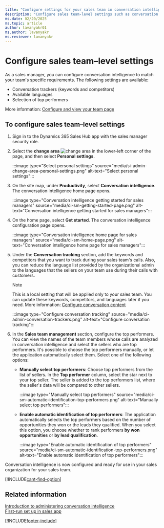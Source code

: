 ```yaml
---
title: "Configure settings for your sales team in conversation intelligence"
description: "Configure sales team-level settings such as conversation trackers, languages, and top performers to match your team's specific requirements in Dynamics 365 Sales."
ms.date: 02/20/2025
ms.topic: article
author: lavanyakr01
ms.author: lavanyakr
ms.reviewer: lavanyakr
---
```

# Configure sales team&ndash;level settings 

As a sales manager, you can configure conversation intelligence to match your team's specific requirements. The following settings are available:

- Conversation trackers (keywords and competitors)
- Available languages
- Selection of top performers 

More information: [Configure and view your team page](configure-view-your-team-page.md)

## To configure sales team&ndash;level settings 

1. Sign in to the Dynamics 365 Sales Hub app with the sales manager security role.

2. Select the **change area** ![change area](media/change-area-icon.png) in the lower-left corner of the page, and then select **Personal settings**.  

    :::image type="Select personal settings" source="media/si-admin-change-area-personal-settings.png" alt-text="Select personal settings":::   

3. On the site map, under **Productivity**, select **Conversation intelligence**. The conversation intelligence home page opens.

    :::image type="Conversation intelligence getting started for sales managers" source="media/ci-sm-getting-started-page.png" alt-text="Conversation intelligence getting started for sales managers":::   

4. On the home page, select **Get started**. The conversation intelligence configuration page opens.

    :::image type="Conversation intelligence home page for sales managers" source="media/ci-sm-home-page.png" alt-text="Conversation intelligence home page for sales managers":::   

5. Under the **Conversation tracking** section, add the keywords and competitors that you want to track during your sales team's calls. Also, you can reduce the language list provided by the organizational admin to the languages that the sellers on your team use during their calls with customers.    

    > [!NOTE]
    > This is a local setting that will be applied only to your sales team. You can update these keywords, competitors, and languages later if you need. More information: [Configure conversation content](configure-keywords-competitors.md)

    :::image type="Configure conversation tracking" source="media/ci-admin-conversation-trackers.png" alt-text="Configure conversation tracking":::   

6. In the **Sales team management** section, configure the top performers.
    You can view the names of the team members whose calls are analyzed in conversation intelligence and select the sellers who are top performers.
    It's possible to choose the top performers manually, or let the application automatically select them. Select one of the following options:   
 
    - **Manually select top performers**: Choose top performers from the list of sellers. In the **Top performer** column, select the star next to your top seller. The seller is added to the top performers list, where the seller's data will be compared to other sellers.
 
      :::image type="Manually select top performers" source="media/ci-sm-automatic-identification-top-performers.png" alt-text="Manually select top performers":::   

    - **Enable automatic identification of top performers**: The application automatically selects the top performers based on the number of opportunities they won or the leads they qualified. When you select this option, you choose whether to rank performers **by won opportunities** or **by lead qualification**.

       :::image type="Enable automatic identification of top performers" source="media/ci-sm-automatic-identification-top-performers.png" alt-text="Enable automatic identification of top performers":::

Conversation intelligence is now configured and ready for use in your sales organization for your sales team.

[!INCLUDE[cant-find-option](../includes/cant-find-option.md)]

## Related information

[Introduction to administering conversation intelligence](intro-admin-guide-sales-insights.md#administer-conversation-intelligence)  
[First-run set up in sales app](fre-setup-ci-sales-app.md)


[!INCLUDE[footer-include](../includes/footer-banner.md)]    

